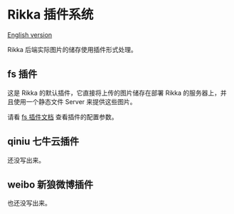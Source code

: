 # Rikka 插件系统

[English version][version-en]

Rikka 后端实际图片的储存使用插件形式处理。

## fs 插件

这是 Rikka 的默认插件，它直接将上传的图片储存在部署 Rikka 的服务器上，并且使用一个静态文件 Server 来提供这些图片。

请看 [fs 插件文档][fs-doc] 查看插件的配置参数。

## qiniu 七牛云插件

还没写出来。

## weibo 新狼微博插件

也还没写出来。

[version-en]: https://github.com/7sDream/rikka/blob/master/plugins/README.md

[fs-doc]: https://github.com/7sDream/rikka/tree/master/plugins/fs/README.zh.md

